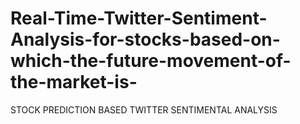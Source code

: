 # Real-Time-Twitter-Sentiment-Analysis-for-stocks-based-on-which-the-future-movement-of-the-market-is-
STOCK PREDICTION BASED TWITTER SENTIMENTAL ANALYSIS
